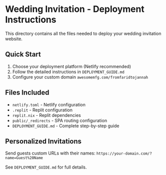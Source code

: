 # Wedding Invitation - Deployment Instructions

This directory contains all the files needed to deploy your wedding invitation website.

## Quick Start

1. Choose your deployment platform (Netlify recommended)
2. Follow the detailed instructions in `DEPLOYMENT_GUIDE.md`
3. Configure your custom domain `awesomemfg.com/fromfaridtojannah`

## Files Included

- `netlify.toml` - Netlify configuration
- `.replit` - Replit configuration
- `replit.nix` - Replit dependencies
- `public/_redirects` - SPA routing configuration
- `DEPLOYMENT_GUIDE.md` - Complete step-by-step guide

## Personalized Invitations

Send guests custom URLs with their names:
`https://your-domain.com/?name=Guest%20Name`

See `DEPLOYMENT_GUIDE.md` for full details.

